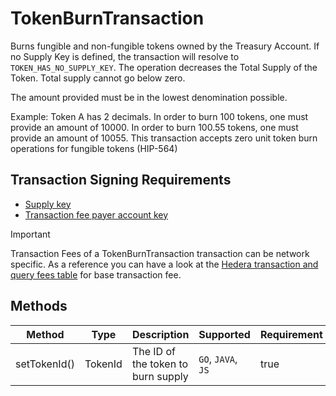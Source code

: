 # TokenBurnTransaction

Burns fungible and non-fungible tokens owned by the Treasury Account. If no Supply Key is defined, the transaction will resolve to `TOKEN_HAS_NO_SUPPLY_KEY`.
The operation decreases the Total Supply of the Token.
Total supply cannot go below zero.

The amount provided must be in the lowest denomination possible.

Example: Token A has 2 decimals. In order to burn 100 tokens, one must provide an amount of 10000. In order to burn 100.55 tokens, one must provide an amount of 10055.
This transaction accepts zero unit token burn operations for fungible tokens (HIP-564)

## Transaction Signing Requirements

- [Supply key]()
- [Transaction fee payer account key]()

> [!IMPORTANT]
> Transaction Fees of a TokenBurnTransaction transaction can be network specific. As a reference you can have a look at the [Hedera transaction and query fees table]() for base transaction fee.

## Methods

| Method                | Type      | Description                        | Supported | Requirement |
| --------------------- | --------- | ---------------------------------- | --------- | ----------- |
| setTokenId(<tokenId>) | TokenId   | The ID of the token to burn supply | `GO`, `JAVA`, `JS` | true |
